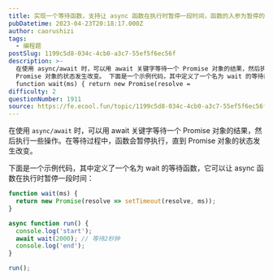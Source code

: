```yaml
---
title: 实现一个等待函数，支持让 async 函数在执行时暂停一段时间，函数的入参为暂停的时间
pubDatetime: 2023-04-23T20:18:17.000Z
author: caorushizi
tags:
  - 编程题
postSlug: 1199c5d8-034c-4cb0-a3c7-55ef5f6ec56f
description: >-
  在使用 async/await 时，可以用 await 关键字等待一个 Promise 对象的结果，然后执行一些操作。在等待过程中，函数会暂停执行，直到
  Promise 对象的状态发生改变。 下面是一个示例代码，其中定义了一个名为 wait 的等待函数，它可以让 async 函数在执行时暂停一段时间：
  function wait(ms) { return new Promise(resolve =
difficulty: 2
questionNumber: 1911
source: https://fe.ecool.fun/topic/1199c5d8-034c-4cb0-a3c7-55ef5f6ec56f
---
```


在使用 `async/await` 时，可以用 await 关键字等待一个 Promise 对象的结果，然后执行一些操作。在等待过程中，函数会暂停执行，直到 Promise 对象的状态发生改变。

下面是一个示例代码，其中定义了一个名为 wait 的等待函数，它可以让 async 函数在执行时暂停一段时间：

```js
function wait(ms) {
  return new Promise(resolve => setTimeout(resolve, ms));
}

async function run() {
  console.log('start');
  await wait(2000); // 等待2秒钟
  console.log('end');
}

run();
```


